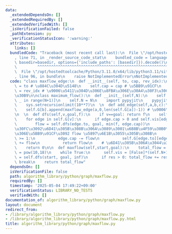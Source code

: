 ```yaml
---
data:
  _extendedDependsOn: []
  _extendedRequiredBy: []
  _extendedVerifiedWith: []
  _isVerificationFailed: false
  _pathExtension: py
  _verificationStatusIcon: ':warning:'
  attributes:
    links: []
  bundledCode: "Traceback (most recent call last):\n  File \"/opt/hostedtoolcache/Python/3.11.0/x64/lib/python3.11/site-packages/onlinejudge_verify/documentation/build.py\"\
    , line 71, in _render_source_code_stat\n    bundled_code = language.bundle(stat.path,\
    \ basedir=basedir, options={'include_paths': [basedir]}).decode()\n          \
    \         ^^^^^^^^^^^^^^^^^^^^^^^^^^^^^^^^^^^^^^^^^^^^^^^^^^^^^^^^^^^^^^^^^^^^^^^^^^^^^^^^^\n\
    \  File \"/opt/hostedtoolcache/Python/3.11.0/x64/lib/python3.11/site-packages/onlinejudge_verify/languages/python.py\"\
    , line 96, in bundle\n    raise NotImplementedError\nNotImplementedError\n"
  code: "class maxflow_edge:\n  def __init__(self, to, cap, rev_idx):\n    self.to\
    \ = to # \u884C\u304D\u5148\n    self.cap = cap # \u5BB9\u91CF\n    self.rev_idx\
    \ = rev_idx # \u9006\u5411\u304D\u306E\u8FBA\u306E\u30A4\u30F3\u30C7\u30C3\u30AF\
    \u30B9\n\nclass maximum_flow():\n  def __init__(self,N):\n    self.G = [[] for\
    \ _ in range(N+1)]\n    self.N = N\n    import pypyjit\n    pypyjit.set_param('max_unroll_recursion=-1')\n\
    \    sys.setrecursionlimit(10**7)\n  \n  def add_edge(self,a,b,c):\n    self.G[a].append(maxflow_edge(b,c,len(self.G[b])))\n\
    \    self.G[b].append(maxflow_edge(a,0,len(self.G[a])-1)) # \u9006\u5411\u304D\
    \n  \n  def dfs(self,v,goal,f):\n    if v==goal: return f\n    self.vis[v] = True\n\
    \    for edge in self.G[v]:\n      if edge.cap > 0 and self.vis[edge.to] == False:\n\
    \        flow = self.dfs(edge.to, goal, min(f, edge.cap))\n        # \u30D5\u30ED\
    \u30FC\u3092\u6D41\u305B\u308B\u306A\u3089\u3001\u6B8B\u4F59\u30B0\u30E9\u30D5\
    \u306E\u5BB9\u91CF\u3092 flow \u5897\u6E1B\u3055\u305B\u308B\n        if flow\
    \ >= 1:\n          edge.cap -= flow\n          self.G[edge.to][edge.rev_idx].cap\
    \ += flow\n          return flow\n    # \u6D41\u305B\u306A\u3044\u306A\u3089\n\
    \    return 0\n\n  def maxflow(self,start,goal):\n    total_flow = 0\n    inf\
    \ = pow(10,18)\n    while True:\n      self.vis = [False]*(self.N+1)\n      res\
    \ = self.dfs(start, goal, inf)\n      if res > 0: total_flow += res\n      else:\
    \ break\n    return total_flow"
  dependsOn: []
  isVerificationFile: false
  path: algorithm_library/python/graph/maxflow.py
  requiredBy: []
  timestamp: '2025-05-04 17:49:22+09:00'
  verificationStatus: LIBRARY_NO_TESTS
  verifiedWith: []
documentation_of: algorithm_library/python/graph/maxflow.py
layout: document
redirect_from:
- /library/algorithm_library/python/graph/maxflow.py
- /library/algorithm_library/python/graph/maxflow.py.html
title: algorithm_library/python/graph/maxflow.py
---
```

